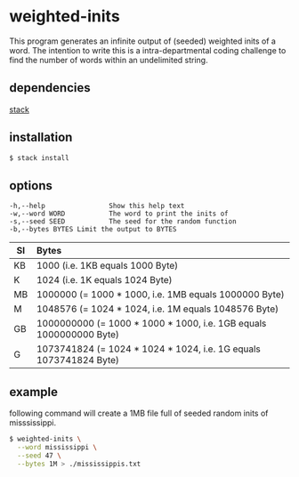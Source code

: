 weighted-inits
==============

This program generates an infinite output of (seeded) weighted inits of a word.
The intention to write this is a intra-departmental coding challenge to find
the number of words within an undelimited string.
## dependencies

[stack](http://haskellstack.org)

## installation

``` sh
$ stack install
```

## options

    -h,--help                Show this help text
    -w,--word WORD           The word to print the inits of
    -s,--seed SEED           The seed for the random function
    -b,--bytes BYTES Limit the output to BYTES

| SI  | Bytes                                                              | 
| --- |:-------------------------------------------------------------------|
| KB  | 1000 (i.e. 1KB equals 1000 Byte)                                   |
| K   | 1024 (i.e. 1K equals 1024 Byte)                                    |
| MB  | 1000000 (= 1000 * 1000, i.e. 1MB equals 1000000 Byte)              |
| M   | 1048576 (= 1024 * 1024, i.e. 1M equals 1048576 Byte)               |
| GB  | 1000000000 (= 1000 * 1000 * 1000, i.e. 1GB equals 1000000000 Byte) |
| G   | 1073741824 (= 1024 * 1024 * 1024, i.e. 1G equals 1073741824 Byte)  |

## example

following command will create a 1MB file full of seeded random inits of misssissippi.

``` sh
$ weighted-inits \
  --word mississippi \
  --seed 47 \
  --bytes 1M > ./mississippis.txt
```